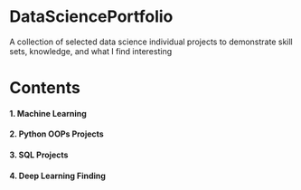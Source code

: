 # DataSciencePortfolio
A collection of selected data science individual projects to demonstrate skill sets, knowledge, and what I find interesting 
# Contents
#### 1. Machine Learning
#### 2.  Python OOPs Projects
#### 3.  SQL Projects
#### 4.  Deep Learning Finding
